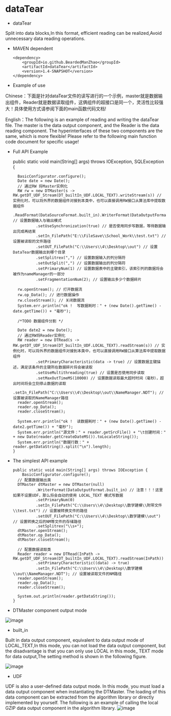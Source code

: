 # dataTear
 - dataTear
  
  Split into data blocks,In this format, efficient reading can be realized,Avoid unnecessary data reading operations.
  
  - MAVEN dependent

        <dependency>
            <groupId>io.github.BeardedManZhao</groupId>
            <artifactId>dataTear</artifactId>
            <version>1.4-SNAPSHOT</version>
        </dependency>
  
 - Example of use
 
  Chinese：下面是针对dataTear文件的读写进行的一个示例，master就是数据输出组件，Reader就是数据读取组件，这俩组件的超接口是同一个，灵活性比较强大！具体使用方式请参阅下面的main函数代码文档!
  
  
  English：The following is an example of reading and writing the dataTear file. The master is the data output component, and the Reader is the data reading component. The hyperinterfaces of these two components are the same, which is more flexible! Please refer to the following main function code document for specific usage!
- Full API Example

  	public static void main(String[] args) throws IOException, SQLException {
  
        BasicConfigurator.configure();
        Date date = new Date();
        // 通过RW 将Master实例化
        RW rw = new DTMaster(s -> RW.getDT_UDF_Stream(DT_builtIn_UDF.LOCAL_TEXT).writeStream(s)) // 实例化时，可以将外界的数据组件对接到本类中，也可以直接调用RW接口从算法库中提取数据组件
                .ReadFormat(DataSourceFormat.built_in).WriterFormat(DataOutputFormat.UDT) // 设置数据输入与输出模式
                .setUseSynchronization(true) // 是否使用同步写数据，等待数据输出完成再结束
                .setIn_FilePath("E:\\FileSave\\School_Work\\test.txt") // 设置被读取的文件路径
                .setOUT_FilePath("C:\\Users\\4\\Desktop\\out") // 设置DataTear数据输出到哪个目录
                .setSplitrex(",") // 设置数据输入的列分隔符
                .setOutSplit(",") // 设置数据输出的列分隔符
                .setPrimaryNum(1) // 设置数据表中的主键索引，该索引列的数据将会被作为nameManager的一部分
                .setFragmentationNum(2); // 设置输出多少个数据碎片

        rw.openStream(); // 打开数据流
        rw.op_Data(); // 进行数据操作
        rw.closeStream(); // 关闭数据流
        System.err.println("ok !  写数据耗时：" + (new Date().getTime() - date.getTime()) + "毫秒");

        /*TODO 数据组件分割 */

        Date date2 = new Date();
        // 通过RW将Reader实例化
        RW reader = new DTRead(s -> RW.getDT_UDF_Stream(DT_builtIn_UDF.LOCAL_TEXT).readStream(s)) // 实例化时，可以将外界的数据组件对接到本类中，也可以直接调用RW接口从算法库中提取数据组件
                .setPrimaryCharacteristic(data -> true) // 设置数据主键描述，满足该条件的主键所在数据碎片将会被读取
                .setUseMultithreading(true) // 设置是否使用同步读取
                .setMaxOutTimeMS(10000) // 设置数据读取最大超时时间（毫秒），超出时间将会立刻停止数据的读取
                .setIn_FilePath("C:\\Users\\4\\Desktop\\out\\NameManager.NDT"); // 设置被读取的NameManager路径
        reader.openStream();
        reader.op_Data();
        reader.closeStream();

        System.err.println("ok !  读数据耗时：" + (new Date().getTime() - date2.getTime()) + "毫秒");
        System.err.println("源文件：" + reader.getSrcFile() + "\t创建时间：" + new Date(reader.getCreateDateMS()).toLocaleString());
        System.err.println("数据行数：" + reader.getDataString().split("\n").length);
      }
- The simplest API example
     
      public static void main(String[] args) throws IOException {
          BasicConfigurator.configure();
        // 配置数据输出类
        DTMaster dtMaster = new DTMaster(null)
                .WriterFormat(DataOutputFormat.built_in) // 注意！！！这里如果不设置UDF，那么将会自动的使用 LOCAL_TEXT 模式写数据
                .setPrimaryNum(0)
                .setIn_FilePath("C:\\Users\\4\\Desktop\\数学建模\\附带文件\\test.txt") // 设置被转换文件的路径
                .setOUT_FilePath("C:\\Users\\4\\Desktop\\数学建模\\out") // 设置转换之后的NM等文件的存储路径
                .setSplitrex("\\s+");
        dtMaster.openStream();
        dtMaster.op_Data();
        dtMaster.closeStream();

        // 配置数据读取类
        Reader reader = new DTRead(InPath -> RW.getDT_UDF_Stream(DT_builtIn_UDF.LOCAL_TEXT).readStream(InPath))
                .setPrimaryCharacteristic((data) -> true)
                .setIn_FilePath("C:\\Users\\4\\Desktop\\数学建模\\out\\NameManager.NDT"); // 设置被读取文件的NM路径
        reader.openStream();
        reader.op_Data();
        reader.closeStream();

        System.out.println(reader.getDataString());
      }
    
 - DTMaster component output mode
 
 ![image](https://user-images.githubusercontent.com/113756063/191901173-5b01ca42-b2ec-461a-99dc-106a6b711eb7.png)
 - built_in
  
  Built in data output component, equivalent to data output mode of LOCAL_TEXT,In this mode, you can not load the data output component, but the disadvantage is that you can only use LOCAL in this mode_ TEXT mode for data output,The setting method is shown in the following figure.
 
![image](https://user-images.githubusercontent.com/113756063/191903087-8d3e70d3-f25e-4a6a-a55d-153a2d7a4c1f.png)

 - UDF

 UDF is also a user-defined data output mode. In this mode, you must load a data output component when instantiating the DTMaster. The loading of this data component can be extracted from the algorithm library or directly implemented by yourself. The following is an example of calling the local GZIP data output component in the algorithm library.
![image](https://user-images.githubusercontent.com/113756063/191902999-d3c19d66-332e-4140-91bf-05d0580fd008.png)


